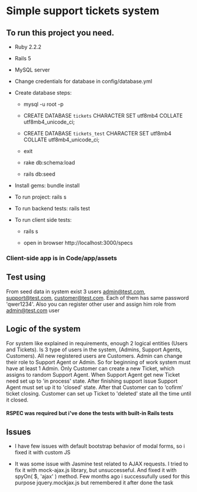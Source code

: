 # Simple support tickets system

## To run this project you need.

  * Ruby 2.2.2

  * Rails 5

  * MySQL server
  
  * Change credentials for database in config/database.yml
  
  * Create database steps:
    
    * mysql -u root -p
    
    * CREATE DATABASE `tickets` CHARACTER SET utf8mb4 COLLATE utf8mb4_unicode_ci;
    
    * CREATE DATABASE `tickets_test` CHARACTER SET utf8mb4 COLLATE utf8mb4_unicode_ci;
    
    * exit

    * rake db:schema:load
  
    * rails db:seed
  
  * Install gems: bundle install

  * To run project: rails s

  * To run backend tests: rails test
  
  * To run client side tests:
  
    * rails s
   
    * open in browser http://localhost:3000/specs
    
### Client-side app is in Code/app/assets    
    
## Test using
  
  From seed data in system exist 3 users admin@test.com, support@test.com, customer@test.com. Each of them has same password 'qwer1234'. Also you can register other user and assign him role from admin@test.com user
  
## Logic of the system   

  For system like explained in requirements, enough 2 logical entities (Users and Tickets).
  Is 3 type of users in the system, (Admins, Support Agents, Customers).
  All new registered users are Customers. Admin can change their role to Support Agent or Admin.
  So for beginning of work system must have at least 1 Admin.
  Only Customer can create a new Ticket, which assigns to random Support Agent.
  When Support Agent get new Ticket need set up to 'in process' state. 
  After finishing support issue Support Agent must set up it to 'closed' state.
  After that Customer can to ‘cofirm’ ticket closing. 
  Customer can set up Ticket to 'deleted' state all the time until it closed.

#### RSPEC was required but i've done the tests with built-in Rails tests

## Issues 

  * I have few issues with default bootstrap behavior of modal forms, so i fixed it with custom JS
  
  * It was some issue with Jasmine test related to AJAX requests. I tried to fix it with mock-ajax.js library, but unsuccesseful. And fixed it with spyOn( $, 'ajax' ) method. Few months ago i successufully used for this purpose jquery.mockjax.js but remembered it after done the task


